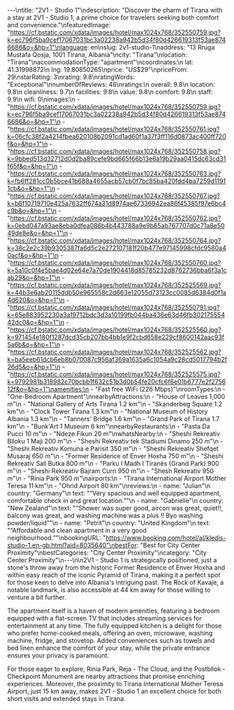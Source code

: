 ---\ntitle: "2V1 - Studio 1"\ndescription: "Discover the charm of Tirana with a stay at 2V1 - Studio 1, a prime choice for travelers seeking both comfort and convenience."\nfeaturedImage: "https://cf.bstatic.com/xdata/images/hotel/max1024x768/352550759.jpg?k=ec796f5ba9cef17067031bc3a02238a942b5d34f80d426619313f53ae8746686&o=&hp=1"\nlanguage: en\nslug: 2v1-studio-1\naddress: "13 Rruga Mustafa Qosja, 1001 Tirana, Albania"\ncity: "Tirana"\nlocation: "Tirana"\naccommodationType: "apartment"\ncoordinates:\n  lat: 41.31998872\n  lng: 19.80850265\nprice: "US$29"\npriceFrom: 29\nstarRating: 3\nrating: 9.8\nratingWords: "Exceptional"\nnumberOfReviews: 46\nratings:\n  overall: 9.8\n  location: 9.8\n  cleanliness: 9.7\n  facilities: 9.8\n  value: 9.8\n  comfort: 9.8\n  staff: 9.9\n  wifi: 0\nimages:\n  - "https://cf.bstatic.com/xdata/images/hotel/max1024x768/352550759.jpg?k=ec796f5ba9cef17067031bc3a02238a942b5d34f80d426619313f53ae8746686&o=&hp=1"\n  - "https://cf.bstatic.com/xdata/images/hotel/max1024x768/352550761.jpg?k=06cfc38f2a4214fbea620108b2091cd1ad60f1a37f3ff116d0873ac400ff720f&o=&hp=1"\n  - "https://cf.bstatic.com/xdata/images/hotel/max1024x768/352550758.jpg?k=9bbed513d32712d0d2ba89cefe9bd665f66b13e6a19b29aa0415dc63cd31f65f&o=&hp=1"\n  - "https://cf.bstatic.com/xdata/images/hotel/max1024x768/352550763.jpg?k=fb6ff281cc0b5bce41b688a4655acb57cb0f7bc85ba420fdd4ba7259d11911cb&o=&hp=1"\n  - "https://cf.bstatic.com/xdata/images/hotel/max1024x768/352550767.jpg?k=b6f10719710e425a7632ff674a31d8974ae67336942ea86f45385f97e6bc4c9b&o=&hp=1"\n  - "https://cf.bstatic.com/xdata/images/hotel/max1024x768/352550762.jpg?k=0ebd047a93ae8eba0dfea086b4b443788a9e9b65ab767707d0c71a8e5049de8e&o=&hp=1"\n  - "https://cf.bstatic.com/xdata/images/hotel/max1024x768/352550764.jpg?k=38c2e2c39b9305387fa6d5c2e272107181f20b477e97145998cfdc9580a40acf&o=&hp=1"\n  - "https://cf.bstatic.com/xdata/images/hotel/max1024x768/352550760.jpg?k=5a10c0f4e5bae4d02e64e7a70de1904418d85785232d8762736bba6f3a1cab29&o=&hp=1"\n  - "https://cf.bstatic.com/xdata/images/hotel/max1024x768/352525569.jpg?k=44b3e6ab20115ddb50e965558c2d663e12055d73123cc0085d6384d0f1a4d620&o=&hp=1"\n  - "https://cf.bstatic.com/xdata/images/hotel/max1024x768/352550791.jpg?k=65e883952230a3a19712bdc3d3a10199fb044ba436e63d46fb30217555442dc0&o=&hp=1"\n  - "https://cf.bstatic.com/xdata/images/hotel/max1024x768/352525560.jpg?k=971454e180f1287dcd35cb207bb4bb1e9f2cbd658e229cf8600142aac93f5a6b&o=&hp=1"\n  - "https://cf.bstatic.com/xdata/images/hotel/max1024x768/352525562.jpg?k=ba5eeb61dcb6eb8b070087c956af369a1635a6c1054a9c28cd5017794b2f26d5&o=&hp=1"\n  - "https://cf.bstatic.com/xdata/images/hotel/max1024x768/352525575.jpg?k=9792981b318982c70bcbb1f632c51b3d0b54fe20cfc6f6e01b6777e2f275612f&o=&hp=1"\namenities:\n  - "Fast free WiFi (226 Mbps)"\nroomTypes:\n  - "One-Bedroom Apartment"\nnearbyAttractions:\n  - "House of Leaves 1,000 m"\n  - "National Gallery of Arts Tirana 1.2 km"\n  - "Skanderbeg Square 1.2 km"\n  - "Clock Tower Tirana 1.3 km"\n  - "National Museum of History Albania 1.3 km"\n  - "Tanners' Bridge 1.6 km"\n  - "Grand Park of Tirana 1.7 km"\n  - "Bunk'Art 1 Museum 6 km"\nnearbyRestaurants:\n  - "Pasta Da Pucci 10 m"\n  - "Ndeze Fikun 20 m"\nwhatsNearby:\n  - "Sheshi Rekreativ Blloku 1 Maji 200 m"\n  - "Sheshi Rekreativ tek Stadiumi Dinamo 250 m"\n  - "Sheshi Rekreativ Komuna e Parisit 350 m"\n  - "Sheshi Rekreativ Shefqet Musaraj 650 m"\n  - "Former Residence of Enver Hoxha 750 m"\n  - "Sheshi Rekreativ Sali Butka 800 m"\n  - "Parku I Madh I Tiranës (Grand Park) 900 m"\n  - "Sheshi Rekreativ Bajram Curri 950 m"\n  - "Shesh Rekreativ 950 m"\n  - "Rinia Park 950 m"\nairports:\n  - "Tirana International Airport Mother Teresa 11 km"\n  - "Ohrid Airport 80 km"\nreviews:\n  - name: "Julian"\n    country: "Germany"\n    text: "“Very spacious and well equipped apartment, comfortable check in and great location.”"\n  - name: "Gabrielle"\n    country: "New Zealand"\n    text: "“Shower was super good, aircon was great, quiet!!, balcony was great, and washing machine was a plus !! Byo washing powder/liquid”"\n  - name: "Petrit"\n    country: "United Kingdom"\n    text: "“Affordable and clean apartment in a very good neighbourhood.”"\nbookingURL: "https://www.booking.com/hotel/al/kledis-studio-1.en-gb.html?aid=8035640"\nbestFor: "Best for City Center Proximity"\nbestCategories: "City Center Proximity"\ncategory: "City Center Proximity"\n---\n\n2V1 - Studio 1 is strategically positioned, just a stone's throw away from the historic Former Residence of Enver Hoxha and within easy reach of the iconic Pyramid of Tirana, making it a perfect spot for those keen to delve into Albania's intriguing past. The Rock of Kavaje, a notable landmark, is also accessible at 44 km away for those willing to venture a bit further.

The apartment itself is a haven of modern amenities, featuring a bedroom equipped with a flat-screen TV that includes streaming services for entertainment at any time. The fully equipped kitchen is a delight for those who prefer home-cooked meals, offering an oven, microwave, washing machine, fridge, and stovetop. Added conveniences such as towels and bed linen enhance the comfort of your stay, while the private entrance ensures your privacy is paramount.

For those eager to explore, Rinia Park, Reja - The Cloud, and the Postbllok - Checkpoint Monument are nearby attractions that promise enriching experiences. Moreover, the proximity to Tirana International Mother Teresa Airport, just 15 km away, makes 2V1 - Studio 1 an excellent choice for both short visits and extended stays in Tirana.